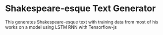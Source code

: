 # Shakespeare-esque Text Generator

This generates Shakespeare-esque text with training data from
most of his works on a model using LSTM RNN with Tensorflow-js